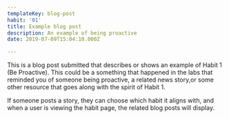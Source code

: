 ```yaml
---
templateKey: blog-post
habit: '01'
title: Example blog post 
description: An example of being proactive
date: 2019-07-09T15:04:10.000Z

---
```

This is a blog post submitted that describes or shows an example of Habit 1 (Be Proactive). This could be a something that happened in the labs that reminded you of someone being proactive, a related news story,or some other resource that goes along with the spirit of Habit 1.

If someone posts a story, they can choose which habit it aligns with, and when a user is viewing the habit page, the related blog posts will display.

